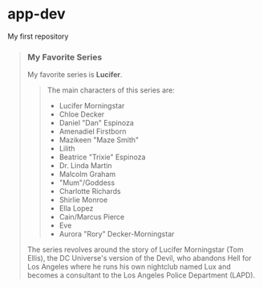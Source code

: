 # app-dev
My first repository
> ### **My Favorite Series**
>
>
> My favorite series is **Lucifer**.
>> The main characters of this series are:
>> - Lucifer Morningstar
>> - Chloe Decker
>> - Daniel "Dan" Espinoza
>> - Amenadiel Firstborn
>> - Mazikeen "Maze Smith"
>> - Lilith
>> - Beatrice "Trixie" Espinoza
>> - Dr. Linda Martin
>> - Malcolm Graham
>> - "Mum"/Goddess
>> - Charlotte Richards
>> - Shirlie Monroe
>> - Ella Lopez
>> - Cain/Marcus Pierce
>> - Eve
>> - Aurora "Rory" Decker-Morningstar
> 
> The series revolves around the story of Lucifer Morningstar (Tom Ellis), the DC Universe's version of the Devil, who abandons Hell for Los Angeles where he runs his own nightclub named Lux and becomes a consultant to the Los Angeles Police Department (LAPD).
